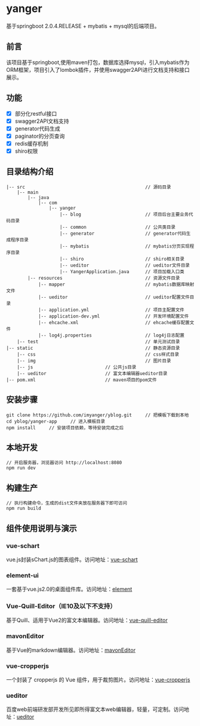 # yanger #
基于springboot 2.0.4.RELEASE + mybatis + mysql的后端项目。

## 前言 ##
该项目基于springboot,使用maven打包，数据库选择mysql，引入mybatis作为ORM框架，项目引入了lombok插件，并使用swagger2API进行文档支持和接口展示。

## 功能 ##
- [x] 部分化restful接口
- [x] swagger2API文档支持
- [x] generator代码生成
- [x] paginator的分页查询
- [x] redis缓存机制
- [x] shiro权限

## 目录结构介绍 ##

	|-- src                                             // 源码目录
	    |-- main                         
            |-- java                            
                |-- com           	          
                    |-- yanger       
                        |-- blog                        // 项目后台主要业务代码目录
                        |-- common                      // 公共类目录
                        |-- generator                   // generator代码生成程序目录
                        |-- mybatis                     // mybatis分页实现程序目录
                        |-- shiro                       // shiro相关目录
                        |-- ueditor                     // ueditor文件目录
                        |-- YangerApplication.java      // 项目加载入口类
	        |-- resources                               // 资源文件目录
	            |-- mapper                              // mybatis数据库映射文件
                |-- ueditor                             // ueditor配置文件目录
                |-- application.yml                     // 项目主配置文件
                |-- application-dev.yml                 // 开发环境配置文件
                |-- ehcache.xml                         // ehcache缓存配置文件
                |-- log4j.properties                    // log4j日志配置
        |-- test                   	                    // 单元测试目录
    |-- static                                          // 静态资源目录
	    |-- css                                         // css样式目录
	    |-- img                                         // 图片目录
        |-- js           	             // 公共js目录
        |-- ueditor                      // 富文本编辑器ueditor目录
	|-- pom.xml                          // maven项目的pom文件

## 安装步骤 ##

	git clone https://github.com/imyanger/yblog.git     // 把模板下载到本地
	cd yblog/yanger-app     // 进入模板目录
	npm install     // 安装项目依赖，等待安装完成之后

## 本地开发 ##

	// 开启服务器，浏览器访问 http://localhost:8080
	npm run dev

## 构建生产 ##

	// 执行构建命令，生成的dist文件夹放在服务器下即可访问
	npm run build

## 组件使用说明与演示 ##

### vue-schart ###
vue.js封装sChart.js的图表组件。访问地址：[vue-schart](https://www.npmjs.com/package/vue-schart)

### element-ui ###
一套基于vue.js2.0的桌面组件库。访问地址：[element](http://element.eleme.io/#/zh-CN/component/layout)

### Vue-Quill-Editor（IE10及以下不支持） ###
基于Quill、适用于Vue2的富文本编辑器。访问地址：[vue-quill-editor](https://github.com/surmon-china/vue-quill-editor)

### mavonEditor ###
基于Vue的markdown编辑器。访问地址：[mavonEditor](https://github.com/hinesboy/mavonEditor)

### vue-cropperjs ###
一个封装了 cropperjs 的 Vue 组件，用于裁剪图片。访问地址：[vue-cropperjs](https://github.com/Agontuk/vue-cropperjs)

### ueditor ###
百度web前端研发部开发所见即所得富文本web编辑器，轻量，可定制。访问地址：[ueditor](https://ueditor.baidu.com/website/index.html)
